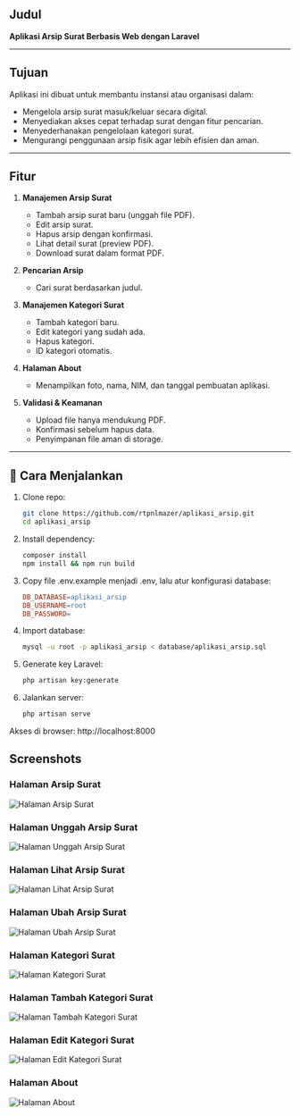## Judul
**Aplikasi Arsip Surat Berbasis Web dengan Laravel**

---

## Tujuan
Aplikasi ini dibuat untuk membantu instansi atau organisasi dalam:
- Mengelola arsip surat masuk/keluar secara digital.
- Menyediakan akses cepat terhadap surat dengan fitur pencarian.
- Menyederhanakan pengelolaan kategori surat.
- Mengurangi penggunaan arsip fisik agar lebih efisien dan aman.

---

## Fitur
1. **Manajemen Arsip Surat**
   - Tambah arsip surat baru (unggah file PDF).
   - Edit arsip surat.
   - Hapus arsip dengan konfirmasi.
   - Lihat detail surat (preview PDF).
   - Download surat dalam format PDF.

2. **Pencarian Arsip**
   - Cari surat berdasarkan judul.

3. **Manajemen Kategori Surat**
   - Tambah kategori baru.
   - Edit kategori yang sudah ada.
   - Hapus kategori.
   - ID kategori otomatis.

4. **Halaman About**
   - Menampilkan foto, nama, NIM, dan tanggal pembuatan aplikasi.

5. **Validasi & Keamanan**
   - Upload file hanya mendukung PDF.
   - Konfirmasi sebelum hapus data.
   - Penyimpanan file aman di storage.

---

## 🚀 Cara Menjalankan
1. Clone repo:
   ```bash
   git clone https://github.com/rtpnlmazer/aplikasi_arsip.git
   cd aplikasi_arsip

2. Install dependency:
   ```bash
   composer install
   npm install && npm run build
   
3. Copy file .env.example menjadi .env, lalu atur konfigurasi database:
   ```makefile
   DB_DATABASE=aplikasi_arsip
   DB_USERNAME=root
   DB_PASSWORD=
   
4. Import database:
   ```bash
   mysql -u root -p aplikasi_arsip < database/aplikasi_arsip.sql
   
5. Generate key Laravel:
   ```bash
   php artisan key:generate
   
6. Jalankan server:
   ```bash
   php artisan serve
Akses di browser: http://localhost:8000

## Screenshots

### Halaman Arsip Surat
![Halaman Arsip Surat](screenshot/halaman_arsip_surat.png)

### Halaman Unggah Arsip Surat
![Halaman Unggah Arsip Surat](screenshot/halaman_unggah_arsip_surat.png)

### Halaman Lihat Arsip Surat
![Halaman Lihat Arsip Surat](screenshot/halaman_lihat_arsip_surat.png)

### Halaman Ubah Arsip Surat
![Halaman Ubah Arsip Surat](screenshot/halaman_ubah_arsip_surat.png)

### Halaman Kategori Surat
![Halaman Kategori Surat](screenshot/halaman_kategori_surat.png)

### Halaman Tambah Kategori Surat
![Halaman Tambah Kategori Surat](screenshot/halaman_tambah_kategori_surat.png)

### Halaman Edit Kategori Surat
![Halaman Edit Kategori Surat](screenshot/halaman_edit_kategori_surat.png)

### Halaman About
![Halaman About](screenshot/halaman_about.png)
